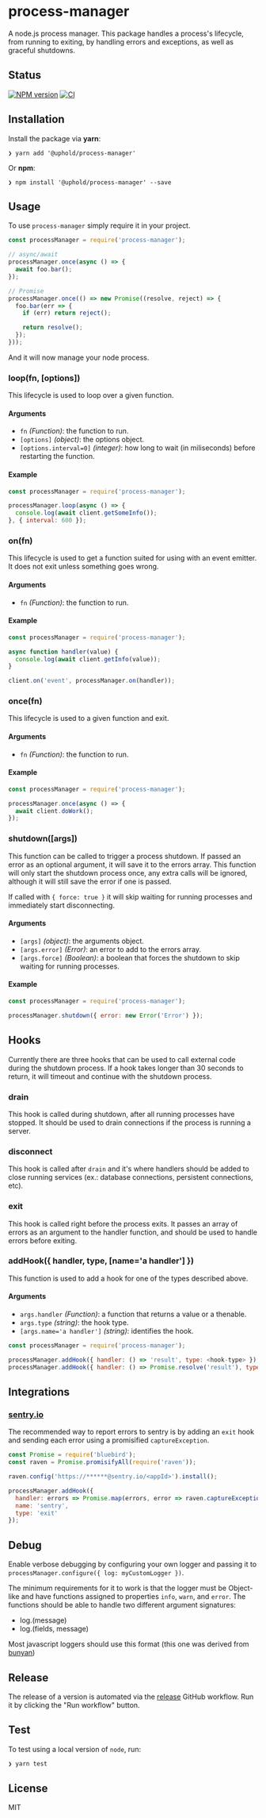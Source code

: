 # process-manager

A node.js process manager. This package handles a process's lifecycle, from running to exiting, by handling errors and exceptions, as well as graceful shutdowns.

## Status

[![NPM version](https://img.shields.io/npm/v/@uphold/process-manager.svg)](https://npmjs.org/package/@uphold/process-manager)
[![CI](https://github.com/uphold/process-manager/actions/workflows/ci.yaml/badge.svg)](https://github.com/uphold/process-manager/actions/workflows/ci.yaml)

## Installation

Install the package via **yarn**:

```shell
❯ yarn add '@uphold/process-manager'
```

Or **npm**:

```shell
❯ npm install '@uphold/process-manager' --save
```

## Usage

To use `process-manager` simply require it in your project.

```javascript
const processManager = require('process-manager');

// async/await
processManager.once(async () => {
  await foo.bar();
});

// Promise
processManager.once(() => new Promise((resolve, reject) => {
  foo.bar(err => {
    if (err) return reject();

    return resolve();
  });
}));

```

And it will now manage your node process.

### loop(fn, [options])

This lifecycle is used to loop over a given function.

#### Arguments

- `fn` _(Function)_: the function to run.
- `[options]` _(object)_: the options object.
- `[options.interval=0]` _(integer)_: how long to wait (in miliseconds) before restarting the function.

#### Example

```javascript
const processManager = require('process-manager');

processManager.loop(async () => {
  console.log(await client.getSomeInfo());
}, { interval: 600 });
```

### on(fn)

This lifecycle is used to get a function suited for using with an event emitter. It does not exit unless something goes wrong.

#### Arguments

- `fn` _(Function)_: the function to run.

#### Example

```javascript
const processManager = require('process-manager');

async function handler(value) {
  console.log(await client.getInfo(value));
}

client.on('event', processManager.on(handler));
```

### once(fn)

This lifecycle is used to a given function and exit.

#### Arguments

- `fn` _(Function)_: the function to run.

#### Example

```javascript
const processManager = require('process-manager');

processManager.once(async () => {
  await client.doWork();
});
```

### shutdown([args])

This function can be called to trigger a process shutdown. If passed an error as an optional argument, it will save it to the errors array. This function will only start the shutdown process once, any extra calls will be ignored, although it will still save the error if one is passed.

If called with `{ force: true }` it will skip waiting for running processes and immediately start disconnecting.

#### Arguments

- `[args]` _(object)_: the arguments object.
- `[args.error]` _(Error)_: an error to add to the errors array.
- `[args.force]` _(Boolean)_: a boolean that forces the shutdown to skip waiting for running processes.

#### Example

```javascript
const processManager = require('process-manager');

processManager.shutdown({ error: new Error('Error') });
```

## Hooks

Currently there are three hooks that can be used to call external code during the shutdown process. If a hook takes longer than 30 seconds to return, it will timeout and continue with the shutdown process.

### drain

This hook is called during shutdown, after all running processes have stopped. It should be used to drain connections if the process is running a server.

### disconnect

This hook is called after `drain` and it's where handlers should be added to close running services (ex.: database connections, persistent connections, etc).

### exit

This hook is called right before the process exits. It passes an array of errors as an argument to the handler function, and should be used to handle errors before exiting.

### addHook({ handler, type, [name='a handler'] })

This function is used to add a hook for one of the types described above.

#### Arguments

- `args.handler` _(Function)_: a function that returns a value or a thenable.
- `args.type` _(string)_: the hook type.
- `[args.name='a handler']` _(string)_: identifies the hook.

```javascript
const processManager = require('process-manager');

processManager.addHook({ handler: () => 'result', type: <hook-type> });
processManager.addHook({ handler: () => Promise.resolve('result'), type: <hook-type> });
```

## Integrations

### [sentry.io](https://sentry.io)

The recommended way to report errors to sentry is by adding an `exit` hook and sending each error using a promisified `captureException`.

```javascript
const Promise = require('bluebird');
const raven = Promise.promisifyAll(require('raven'));

raven.config('https://******@sentry.io/<appId>').install();

processManager.addHook({
  handler: errors => Promise.map(errors, error => raven.captureExceptionAsync(error)),
  name: 'sentry',
  type: 'exit'
});
```

## Debug

Enable verbose debugging by configuring your own logger and passing it to `processManager.configure({ log: myCustomLogger })`.

The minimum requirements for it to work is that the logger must be Object-like and have functions assigned to properties `info`, `warn`, and `error`.
The functions should be able to handle two different argument signatures:
- log.<level>(message)
- log.<level>(fields, message)

Most javascript loggers should use this format (this one was derived from [bunyan](https://www.npmjs.com/package/bunyan))

## Release

The release of a version is automated via the [release](https://github.com/uphold/process-manager/actions/workflows/release.yaml) GitHub workflow. Run it by clicking the "Run workflow" button.

## Test

To test using a local version of `node`, run:

```sh
❯ yarn test
```

## License

MIT
